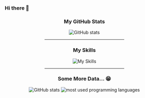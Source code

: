 ### Hi there 👋

<!--
**sagarika2426/sagarika2426** is a ✨ _special_ ✨ repository because its `README.md` (this file) appears on your GitHub profile.

Here are some ideas to get you started:

- 🔭 I’m currently working on ...
- 🌱 I’m currently learning ...
- 👯 I’m looking to collaborate on ...
- 🤔 I’m looking for help with ...
- 💬 Ask me about ...
- 📫 How to reach me: ...
- 😄 Pronouns: ...
- ⚡ Fun fact: ...
-->
<div align="center">
  <h3>My GitHub Stats</h3>
  <img src="https://github-readme-stats.vercel.app/api?username=sagarika2426&show_icons=true&&coountprivate=true&theme=react&hide_title=true" alt="GitHub stats"/>
  <hr width="50%"/>
  <h3>My Skills</h3>
  <img aling="left" src="https://skillicons.dev/icons?i=js,html,css,react,tailwindcss,redux,nodejs" alt="My Skills"/>
  <hr width="50%"/>
   <h3>Some More Data... 😁</h3>
  <img src="https://github-readme-streak-stats.herokuapp.com/?user=sagarika2426&theme=dark" alt="GitHub stats"/>
  <img alt="most used programming languages" src="https://github-readme-stats.vercel.app/api/top-langs/?username=sagarika2426&layout=compact&langs_count=8&theme=react" />
</div>

